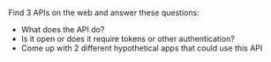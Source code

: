 Find 3 APIs on the web and answer these questions:

* What does the API do?
* Is it open or does it require tokens or other authentication?
* Come up with 2 different hypothetical apps that could use this API
